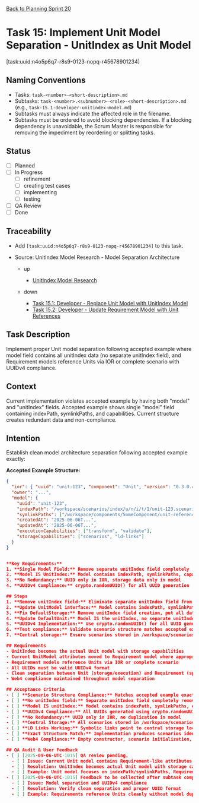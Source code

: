 [Back to Planning Sprint 20](./planning-2025-09-06-UTC-0730.md)

# Task 15: Implement Unit Model Separation - UnitIndex as Unit Model
[task:uuid:n4o5p6q7-r8s9-0123-nopq-r45678901234]

## Naming Conventions
- Tasks: `task-<number>-<short-description>.md`
- Subtasks: `task-<number>.<subnumber>-<role>-<short-description>.md` (e.g., `task-15.1-developer-unitindex-model.md`)
- Subtasks must always indicate the affected role in the filename.
- Subtasks must be ordered to avoid blocking dependencies. If a blocking dependency is unavoidable, the Scrum Master is responsible for removing the impediment by reordering or splitting tasks.

## Status
- [ ] Planned
- [ ] In Progress
  - [ ] refinement
  - [ ] creating test cases
  - [ ] implementing
  - [ ] testing
- [ ] QA Review
- [ ] Done

## Traceability
- Add `[task:uuid:n4o5p6q7-r8s9-0123-nopq-r45678901234]` to this task.
- Source: UnitIndex Model Research - Model Separation Architecture

  - up
    - [UnitIndex Model Research](../../project.journal/2025-09-05-UTC-1300-branch-switch-session/pdca/role/developer/2025-09-06-UTC-1010-unitindex-as-unit-model-research.pdca.md)


  - down
    - [Task 15.1: Developer - Replace Unit Model with UnitIndex Model](./task-15.1-developer-unitindex-model.md)
    - [Task 15.2: Developer - Update Requirement Model with Unit References](./task-15.2-developer-requirement-unit-references.md)


## Task Description
Implement proper Unit model separation following accepted example where model field contains all unitIndex data (no separate unitIndex field), and Requirement models reference Units via IOR or complete scenario with UUIDv4 compliance.

## Context
Current implementation violates accepted example by having both "model" and "unitIndex" fields. Accepted example shows single "model" field containing indexPath, symlinkPaths, and capabilities. Current structure creates redundant data and non-compliance.

## Intention
Establish clean model architecture separation following accepted example exactly:

**Accepted Example Structure:**
```json
{
  "ior": { "uuid": "unit-123", "component": "Unit", "version": "0.3.0.4" },
  "owner": "...",
  "model": {
    "uuid": "unit-123",
    "indexPath": "/workspace/scenarios/index/u/n/i/t/1/unit-123.scenario.json",
    "symlinkPaths": ["/workspace/components/SomeComponent/unit-reference"],
    "createdAt": "2025-06-06T...",
    "updatedAt": "2025-06-06T...",
    "executionCapabilities": ["transform", "validate"],
    "storageCapabilities": ["scenarios", "ld-links"]
  }
}


**Key Requirements:**
1. **Single Model Field:** Remove separate unitIndex field completely
2. **Model IS UnitIndex:** Model contains indexPath, symlinkPaths, capabilities
3. **No Redundancy:** UUID only in IOR, storage data only in model
4. **UUIDv4 Compliance:** crypto.randomUUID() for all UUID generation

## Steps
1. **Remove unitIndex field:** Eliminate separate unitIndex field from scenarios completely
2. **Update UnitModel interface:** Model contains indexPath, symlinkPaths, executionCapabilities, storageCapabilities
3. **Fix DefaultStorage:** Remove unitIndex field creation, put all data in model
4. **Update DefaultUnit:** Model IS the unitIndex, no separate unitIndex tracking
5. **UUIDv4 Implementation:** Use crypto.randomUUID() for all UUID generation
6. **Test compliance:** Validate scenario structure matches accepted example exactly
7. **Central storage:** Ensure scenarios stored in /workspace/scenarios/index/ not temp folders

## Requirements
- UnitIndex becomes the actual Unit model with storage capabilities
- Current UnitModel attributes moved to Requirement model where appropriate
- Requirement models reference Units via IOR or complete scenario
- All UUIDs must be valid UUIDv4 format
- Clean separation between Unit (storage/execution) and Requirement (specification/tracking)
- Web4 compliance maintained throughout model separation

## Acceptance Criteria
- [ ] **Scenario Structure Compliance:** Matches accepted example exactly with single model field
- [ ] **No unitIndex field:** Separate unitIndex field completely removed from scenarios
- [ ] **Model IS unitIndex:** Model contains indexPath, symlinkPaths, executionCapabilities, storageCapabilities
- [ ] **UUIDv4 Compliance:** All UUIDs generated using crypto.randomUUID()
- [ ] **No Redundancy:** UUID only in IOR, no duplication in model
- [ ] **Central Storage:** All scenarios stored in /workspace/scenarios/index/ not temp folders
- [ ] **LD Links Working:** Symbolic links point to central storage location
- [ ] **Exact Structure Match:** Implementation produces scenarios identical to accepted example format
- [ ] **Web4 Compliance:** Empty constructor, scenario initialization, toScenario() hibernation

## QA Audit & User Feedback
- [ ] [2025-09-06-UTC-1015] QA review pending.
  - [ ] Issue: Current Unit model contains Requirement-like attributes
  - [ ] Resolution: UnitIndex becomes actual Unit model with storage capabilities
  - [ ] Example: Unit model focuses on indexPath/symlinkPaths, Requirement model on name/description
- [ ] [2025-09-06-UTC-1015] Feedback to be collected after subtask completion.
  - [ ] Issue: Model separation and UUIDv4 compliance
  - [ ] Resolution: Verify clean separation and proper UUID format
  - [ ] Example: Requirements reference Units cleanly without model duplication